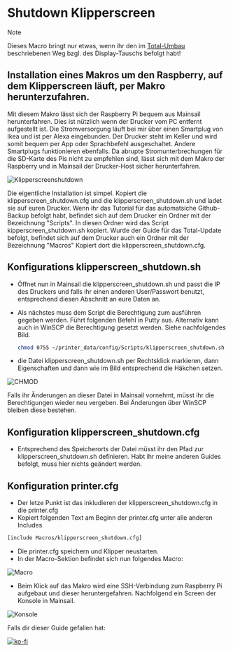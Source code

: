# **Shutdown Klipperscreen**
> [!NOTE]
> Dieses Macro bringt nur etwas, wenn ihr den im [Total-Umbau](Klipper-Update/update+upgrade.md) beschriebenen Weg bzgl. des Display-Tauschs befolgt habt! 
## **Installation eines Makros um den Raspberry, auf dem Klipperscreen läuft, per Makro herunterzufahren.**

Mit diesem Makro lässt sich der Raspberry Pi bequem aus Mainsail herunterfahren. Dies ist nützlich wenn der Drucker vom PC entfernt aufgestellt ist.
Die Stromversorgung läuft bei mir über einen Smartplug von Ikea und ist per Alexa eingebunden. Der Drucker steht im Keller und wird somit bequem per App oder Sprachbefehl ausgeschaltet. Andere Smartplugs funktionieren ebenfalls.
Da abrupte Stromunterbrechungen für die SD-Karte des Pis nicht zu empfehlen sind, lässt sich mit dem Makro der Raspberry  und in Mainsail der Drucker-Host sicher herunterfahren.

![Klipperscreenshutdown](/../main/images/klippershutdown1.png)

Die eigentliche Installation ist simpel. Kopiert die klipperscreen_shutdown.cfg und die klipperscreen_shutdown.sh und ladet sie auf euren Drucker.
Wenn ihr das Tutorial für das automatsiche Github-Backup befolgt habt, befindet sich auf dem Drucker ein Ordner mit der Bezeichnung "Scripts". In diesen Ordner wird das Script kipperscreen_shutdown.sh kopiert.
Wurde der Guide für das Total-Update befolgt, befindet sich auf dem Drucker auch ein Ordner mit der Bezeichnung "Macros" Kopiert dort die klipperscreen_shutdown.cfg.

## **Konfigurations klipperscreen_shutdown.sh**
+ Öffnet nun in Mainsail die klipperscreen_shutdown.sh und passt die IP des Druckers und falls ihr einen anderen User/Passwort benutzt, entsprechend diesen Abschnitt an eure Daten an.
+ Als nächstes muss dem Script die Berechtigung zum ausführen gegeben werden. Führt folgenden Befehl in Putty aus. Alternativ kann auch in WinSCP die Berechtigung gesetzt werden. Siehe nachfolgendes Bild.
  
  ```bash
  chmod 0755 ~/printer_data/config/Scripts/klipperscreen_shutdown.sh
  ```
+ die Datei klipperscreen_shutdown.sh per Rechtsklick markieren, dann Eigenschaften und dann wie im Bild entsprechend die Häkchen setzen.

![CHMOD](/../main/images/chmod1.png) 

Falls ihr Änderungen an dieser Datei in Mainsail vornehmt, müsst ihr die Berechtigungen wieder neu vergeben. Bei Änderungen über WinSCP bleiben diese bestehen.

## **Konfiguration klipperscreen_shutdown.cfg**
+ Entsprechend des Speicherorts der Datei müsst ihr den Pfad zur klipperscreen_shutdown.sh definieren. Habt ihr meine anderen Guides befolgt, muss hier nichts geändert werden.

## **Konfiguration printer.cfg**
+ Der letze Punkt ist das inkludieren der klipperscreen_shutdown.cfg in die printer.cfg
+ Kopiert folgenden Text am Beginn der printer.cfg unter alle anderen Includes

```bash
[include Macros/klipperscreen_shutdown.cfg]
```
+ Die printer.cfg speichern und Klipper neustarten.
+ In der Macro-Sektion befindet sich nun folgendes Macro:

![Macro](/../main/images/klippershutdown2.png) 

+ Beim Klick auf das Makro wird eine SSH-Verbindung zum Raspberry Pi aufgebaut und dieser heruntergefahren. Nachfolgend ein Screen der Konsole in Mainsail.

![Konsole](/../main/images/klippershutdown3.png) 

Falls dir dieser Guide gefallen hat:

[![ko-fi](https://ko-fi.com/img/githubbutton_sm.svg)](https://ko-fi.com/G2G7VMD0W)

